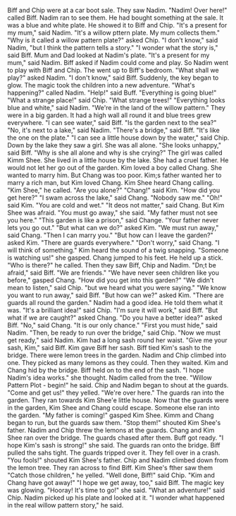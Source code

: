 Biff and Chip were at a car boot sale.
They saw Nadim.
"Nadim! Over here!" called Biff.
Nadim ran to see them.
He had bought something at the sale.
It was a blue and white plate.
He showed it to Biff and Chip.
"It's a present for my mum," said Nadim.
"It's a willow pttern plate. My mum collects them."
"Why is it called a willow pattern plate?" asked Chip.
"I don't know," said Nadim, "but I think the pattern tells a story."
"I wonder what the story is," said Biff.
Mum and Dad looked at Nadim's plate.
"It's a present for my mum," said Nadim.
Biff asked if Nadim could come and play.
So Nadim went to play with Biff and Chip.
The went up to Biff's bedroom.
"What shall we play?" asked Nadim.
"I don't know," said Biff.
Suddenly, the key began to glow.
The magic took the children into a new adventure.
"What's happening?" called Nadim.
"Help!" said Buff.
"Everything is going blue!"
"What a strange place!" said Chip.
"What strange trees!"
"Everything looks blue and white," said Nadim.
"We're in the land of the willow pattern."
They were in a big garden.
It had a high wall all round it and blue trees grew everywhere.
"I can see water," said Biff.
"Is the garden next to the sea?"
"No, it's next to a lake," said Nadim.
"There's a bridge," said Biff.
"It's like the one on the plate."
"I can see a little house down by the water," said Chip.
Down by the lake they saw a girl.
She was all alone.
"She looks unhappy," said Biff.
"Why is she all alone and why is she crying?"
The girl was called Kimm Shee.
She lived in a little house by the lake.
She had a cruel father.
He would not let her go out of the garden.
Kim loved a boy called Chang.
She wanted to marry him.
But Chang was too poor.
Kim;s father wanted her to marry a rich man, but Kim loved Chang.
Kim Shee heard Chang calling.
"Kim Shee," he called.
"Are you alone?"
"Chang!" said Kim.
"How did you get here?"
"I swam across the lake," said Chang.
"Nobody saw me."
"Oh!" said Kim.
"You are cold and wet."
"It deos not matter," said Chang.
But Kim Shee was afraid.
"You must go away," she said.
"My father must not see you here."
"This garden is like a prison," said Change.
"Your father never lets you go out."
"But what can we do?" asked Kim.
"We must run away," said Chang.
"Then I can marry you."
"But how can I leave the garden?" asked Kim.
"There are guards everywhere."
"Don't worry," said Chang.
"I will think of something."
Kim heard the sound of a twig snapping.
"Someone is watching us!" she gasped.
Chang jumped to his feet.
He held up a stick.
"Who is there?" he called.
Then they saw Biff, Chip and Nadim.
"Dn;t be afraid," said Biff.
"We are friends."
"We have never seen children like you before," gasped Chang.
"How did you get into this garden?"
"We didn't mean to listen," said Chip.
"but we heard what you were saying."
"We know you want to run away," said Biff.
"But how can we?" asked Kim.
"There are guards all round the garden."
Nadim had a good idea.
He told them what it was.
"It's a brilliant idea!" said Chip.
"I'm sure it will work," said Biff.
"But what if we are caught?" asked Chang.
"Do you have a better idea?" asked Biff.
"No," said Chang.
"It is our only chance."
"First you must hide," said Nadim.
"Then, be ready to run over the bridge," said Chip.
"Now we must get ready," said Nadim.
Kim had a long sash round her waist.
"Give me your sash, Kim," said Biff.
Kim gave Biff her sash.
Biff tied Kim's sash to the bridge.
There were lemon trees in the garden.
Nadim and Chip climbed into one.
They picked as many lemons as they could.
Then they waited.
Kim and Chang hid by the bridge.
Biff held on to the end of the sash.
"I hope Nadim's idea works." she thought.
Nadim called from the tree.
"Willow Pattern Plot - begin!" he said.
Chip and Nadim began to shout at the guards.
"Come and get us!" they yelled.
"We're over here."
The guards ran into the garden.
They ran towards Kim Shee'e little house.
Now that the guards were in the garden, Kim Shee and Chang could escape.
Someone else ran into the garden.
"My father is coming!" gasped Kim Shee.
Kimm and Chang began to run, but the guards saw them.
"Stop them!" shouted Kim Shee's father.
Nadim and Chip threw the lemons at the guards.
Chang and Kim Shee ran over the bridge.
The guards chased after them.
Buff got ready.
"I hope Kim's sash is strong!" she said.
The guards ran onto the bridge.
Biff pulled the sahs tight.
The guards tripped over it.
They fell over in a crash.
"You fools!" shouted Kim Shee's father.
Chip and Nadim climbed down from the lemon tree.
They ran across to find Biff.
Kim Shee's fther saw them
"Catch those children," he yelled.
"Well done, Biff!" said Chip.
"Kim and Chang have got away!"
"I hope we get away, too," said Biff.
The magic key was glowing.
"Hooray! It's time to go!" she said.
"What an adventure!" said Chip.
Nadim picked up his plate and looked at it.
"I wonder what happened in the real willow pattern story," he said.
